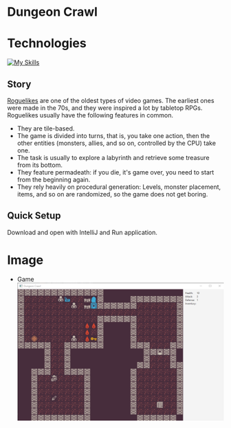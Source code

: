 
# Dungeon Crawl

# Technologies
[![My Skills](https://skillicons.dev/icons?i=java&perline=7)](https://skillicons.dev)

## Story

[Roguelikes](https://en.wikipedia.org/wiki/Roguelike) are one of the oldest
types of video games. The earliest ones were made in the 70s, and they were inspired
a lot by tabletop RPGs. Roguelikes usually have the following features in common.

- They are tile-based.
- The game is divided into turns, that is, you take one action, then the other
  entities (monsters, allies, and so on, controlled by the CPU) take one.
- The task is usually to explore a labyrinth and retrieve some treasure from its
  bottom.
- They feature permadeath: if you die, it's game over, you need to start from the
  beginning again.
- They rely heavily on procedural generation: Levels, monster placement, items, and so on
  are randomized, so the game does not get boring.


## Quick Setup
Download and open with IntelliJ and Run application.

# Image
- Game
![dungeon](https://github.com/baloghb0110/dungeon-crawl-java-jfx-baloghb0110/blob/development/dungeon.png)
